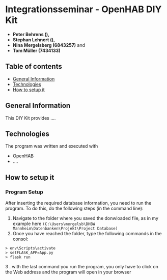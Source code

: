 # Integrationsseminar - OpenHAB DIY Kit

- **Peter Behrens (),**
- **Stephan Lehnert (),**
- **Nina Mergelsberg (6843257)** and
- **Tom Müller (7434133)**

## Table of contents
* [General Information](#general-information)
* [Technologies](#technologies)
* [How to setup it](#how-to-setup-it)


## General Information
This DIY Kit provides ....

## Technologies
The program was written and executed with 
* OpenHAB
* .... 


## How to setup it
### Program Setup
After inserting the required database information, you need to run the program. To do this, do the following steps (in the command line): 
1. Navigate to the folder where you saved the donwloaded file, as in my example here ```(C:\Users\mergelsb\DHBW Mannheim\Datenbanken\Projekt\Project Database) ```
2. Once you have reached the folder, type the following commands in the consol:


```
> env\Scripts\activate
> setFLASK_APP=App.py
> flask run
```
3 . with the last command you run the program, you only have to click on the Web address and the program will open in your browser
